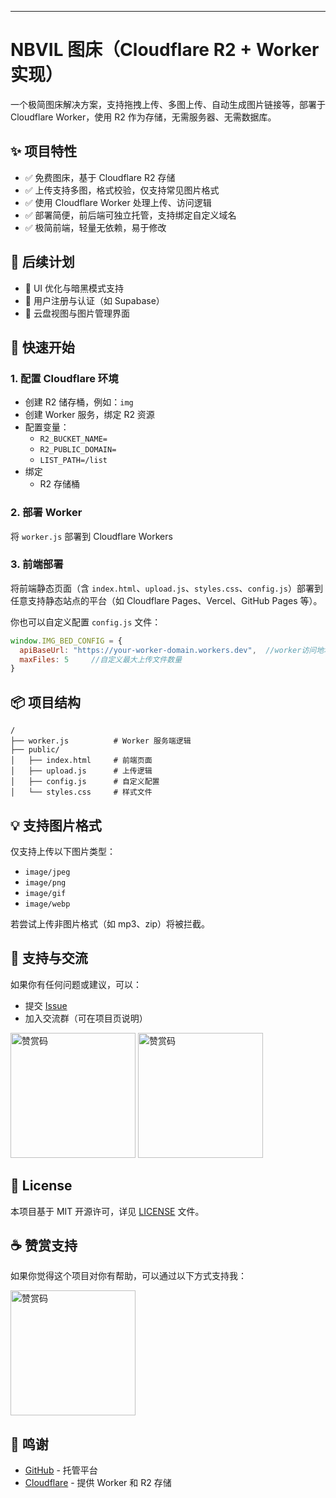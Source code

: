 ---
# NBVIL 图床（Cloudflare R2 + Worker 实现）

一个极简图床解决方案，支持拖拽上传、多图上传、自动生成图片链接等，部署于 Cloudflare Worker，使用 R2 作为存储，无需服务器、无需数据库。

## ✨ 项目特性

- ✅ 免费图床，基于 Cloudflare R2 存储
- ✅ 上传支持多图，格式校验，仅支持常见图片格式
- ✅ 使用 Cloudflare Worker 处理上传、访问逻辑
- ✅ 部署简便，前后端可独立托管，支持绑定自定义域名
- ✅ 极简前端，轻量无依赖，易于修改

## 🔧 后续计划

- 🌈 UI 优化与暗黑模式支持
- 🔐 用户注册与认证（如 Supabase）
- 📁 云盘视图与图片管理界面

## 🚀 快速开始

### 1. 配置 Cloudflare 环境

- 创建 R2 储存桶，例如：`img`
- 创建 Worker 服务，绑定 R2 资源
- 配置变量：
  - `R2_BUCKET_NAME=`
  - `R2_PUBLIC_DOMAIN=`
  - `LIST_PATH=/list`
- 绑定
  - R2 存储桶

### 2. 部署 Worker

将 `worker.js` 部署到 Cloudflare Workers

### 3. 前端部署

将前端静态页面（含 `index.html`、`upload.js`、`styles.css`、`config.js`）部署到任意支持静态站点的平台（如 Cloudflare Pages、Vercel、GitHub Pages 等）。

你也可以自定义配置 `config.js` 文件：

```js
window.IMG_BED_CONFIG = {
  apiBaseUrl: "https://your-worker-domain.workers.dev",  //worker访问地址
  maxFiles: 5     //自定义最大上传文件数量                                          
}
```

## 📦 项目结构

```
/
├── worker.js          # Worker 服务端逻辑
├── public/
│   ├── index.html     # 前端页面
│   ├── upload.js      # 上传逻辑
│   ├── config.js      # 自定义配置
│   └── styles.css     # 样式文件
```

## 💡 支持图片格式

仅支持上传以下图片类型：

- `image/jpeg`
- `image/png`
- `image/gif`
- `image/webp`

若尝试上传非图片格式（如 mp3、zip）将被拦截。

## 💬 支持与交流

如果你有任何问题或建议，可以：

- 提交 [Issue](https://github.com/sindricn/ImageHost-R2/issues)
- 加入交流群（可在项目页说明）
  
<img src="https://api.nbvil.com/de942d82-f3d5-456b-9c37-84dda2ad7a58.png" alt="赞赏码" width="200" />          <img src="https://api.nbvil.com/273590a8-90a2-4dc6-939a-436d8ba11ef8.jpg" alt="赞赏码" width="200" />

## 📝 License

本项目基于 MIT 开源许可，详见 [LICENSE](#license) 文件。

## ☕ 赞赏支持
如果你觉得这个项目对你有帮助，可以通过以下方式支持我：

<img src="https://api.nbvil.com/7ee6b22b-c966-451d-ba55-69ccce37b9fb.jpg" alt="赞赏码" width="200" />

## 🙏 鸣谢

- [GitHub](https://github.com) - 托管平台
- [Cloudflare](https://cloudflare.com) - 提供 Worker 和 R2 存储


